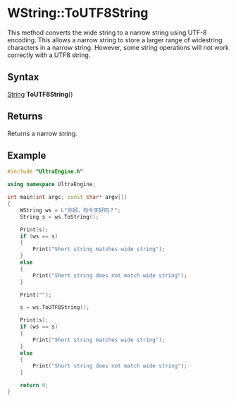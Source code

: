 # WString::ToUTF8String

This method converts the wide string to a narrow string using UTF-8 encoding. This allows a narrow string to store a larger range of widestring characters in a narrow string. However, some string operations will not work correctly with a UTF8 string.

## Syntax

[String](String.md) **ToUTF8String**()

## Returns

Returns a narrow string.

## Example

```c++
#include "UltraEngine.h"

using namespace UltraEngine;

int main(int argc, const char* argv[])
{
    WString ws = L"你好，你今天好吗？";
    String s = ws.ToString();

    Print(s);
    if (ws == s)
    {
        Print("Short string matches wide string");
    }
    else
    {
        Print("Short string does not match wide string");
    }

    Print("");

    s = ws.ToUTF8String();

    Print(s);
    if (ws == s)
    {
        Print("Short string matches wide string");
    }
    else
    {
        Print("Short string does not match wide string");
    }

    return 0;
}
```
